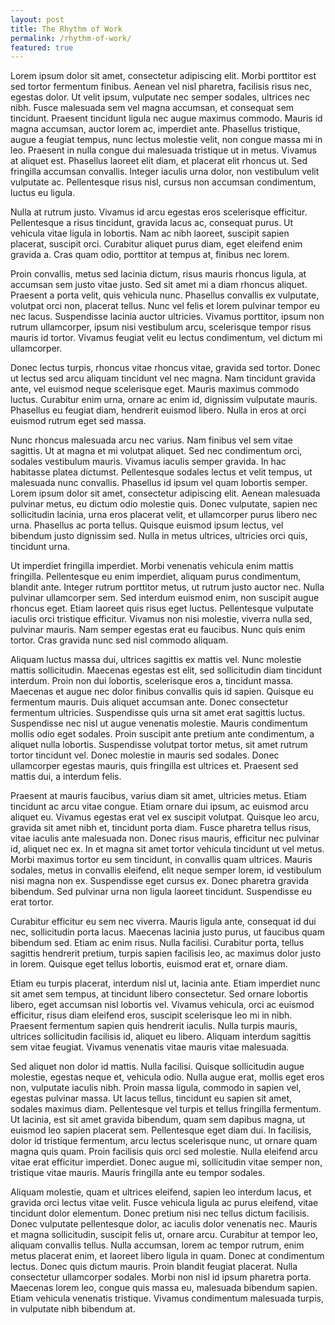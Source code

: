 ```yaml
---
layout: post
title: The Rhythm of Work
permalink: /rhythm-of-work/
featured: true
---
```


Lorem ipsum dolor sit amet, consectetur adipiscing elit. Morbi porttitor est sed tortor fermentum finibus. Aenean vel nisl pharetra, facilisis risus nec, egestas dolor. Ut velit ipsum, vulputate nec semper sodales, ultrices nec nibh. Fusce malesuada sem vel magna accumsan, et consequat sem tincidunt. Praesent tincidunt ligula nec augue maximus commodo. Mauris id magna accumsan, auctor lorem ac, imperdiet ante. Phasellus tristique, augue a feugiat tempus, nunc lectus molestie velit, non congue massa mi in leo. Praesent in nulla congue dui malesuada tristique ut in metus. Vivamus at aliquet est. Phasellus laoreet elit diam, et placerat elit rhoncus ut. Sed fringilla accumsan convallis. Integer iaculis urna dolor, non vestibulum velit vulputate ac. Pellentesque risus nisl, cursus non accumsan condimentum, luctus eu ligula.

Nulla at rutrum justo. Vivamus id arcu egestas eros scelerisque efficitur. Pellentesque a risus tincidunt, gravida lacus ac, consequat purus. Ut vehicula vitae ligula in lobortis. Nam ac nibh laoreet, suscipit sapien placerat, suscipit orci. Curabitur aliquet purus diam, eget eleifend enim gravida a. Cras quam odio, porttitor at tempus at, finibus nec lorem.

Proin convallis, metus sed lacinia dictum, risus mauris rhoncus ligula, at accumsan sem justo vitae justo. Sed sit amet mi a diam rhoncus aliquet. Praesent a porta velit, quis vehicula nunc. Phasellus convallis ex vulputate, volutpat orci non, placerat tellus. Nunc vel felis et lorem pulvinar tempor eu nec lacus. Suspendisse lacinia auctor ultricies. Vivamus porttitor, ipsum non rutrum ullamcorper, ipsum nisi vestibulum arcu, scelerisque tempor risus mauris id tortor. Vivamus feugiat velit eu lectus condimentum, vel dictum mi ullamcorper.

Donec lectus turpis, rhoncus vitae rhoncus vitae, gravida sed tortor. Donec ut lectus sed arcu aliquam tincidunt vel nec magna. Nam tincidunt gravida ante, vel euismod neque scelerisque eget. Mauris maximus commodo luctus. Curabitur enim urna, ornare ac enim id, dignissim vulputate mauris. Phasellus eu feugiat diam, hendrerit euismod libero. Nulla in eros at orci euismod rutrum eget sed massa.

Nunc rhoncus malesuada arcu nec varius. Nam finibus vel sem vitae sagittis. Ut at magna et mi volutpat aliquet. Sed nec condimentum orci, sodales vestibulum mauris. Vivamus iaculis semper gravida. In hac habitasse platea dictumst. Pellentesque sodales lectus et velit tempus, ut malesuada nunc convallis. Phasellus id ipsum vel quam lobortis semper. Lorem ipsum dolor sit amet, consectetur adipiscing elit. Aenean malesuada pulvinar metus, eu dictum odio molestie quis. Donec vulputate, sapien nec sollicitudin lacinia, urna eros placerat velit, et ullamcorper purus libero nec urna. Phasellus ac porta tellus. Quisque euismod ipsum lectus, vel bibendum justo dignissim sed. Nulla in metus ultrices, ultricies orci quis, tincidunt urna.

Ut imperdiet fringilla imperdiet. Morbi venenatis vehicula enim mattis fringilla. Pellentesque eu enim imperdiet, aliquam purus condimentum, blandit ante. Integer rutrum porttitor metus, ut rutrum justo auctor nec. Nulla pulvinar ullamcorper sem. Sed interdum euismod enim, non suscipit augue rhoncus eget. Etiam laoreet quis risus eget luctus. Pellentesque vulputate iaculis orci tristique efficitur. Vivamus non nisi molestie, viverra nulla sed, pulvinar mauris. Nam semper egestas erat eu faucibus. Nunc quis enim tortor. Cras gravida nunc sed nisl commodo aliquam.

Aliquam luctus massa dui, ultrices sagittis ex mattis vel. Nunc molestie mattis sollicitudin. Maecenas egestas est elit, sed sollicitudin diam tincidunt interdum. Proin non dui lobortis, scelerisque eros a, tincidunt massa. Maecenas et augue nec dolor finibus convallis quis id sapien. Quisque eu fermentum mauris. Duis aliquet accumsan ante. Donec consectetur fermentum ultricies. Suspendisse quis urna sit amet erat sagittis luctus. Suspendisse nec nisl ut augue venenatis molestie. Mauris condimentum mollis odio eget sodales. Proin suscipit ante pretium ante condimentum, a aliquet nulla lobortis. Suspendisse volutpat tortor metus, sit amet rutrum tortor tincidunt vel. Donec molestie in mauris sed sodales. Donec ullamcorper egestas mauris, quis fringilla est ultrices et. Praesent sed mattis dui, a interdum felis.

Praesent at mauris faucibus, varius diam sit amet, ultricies metus. Etiam tincidunt ac arcu vitae congue. Etiam ornare dui ipsum, ac euismod arcu aliquet eu. Vivamus egestas erat vel ex suscipit volutpat. Quisque leo arcu, gravida sit amet nibh et, tincidunt porta diam. Fusce pharetra tellus risus, vitae iaculis ante malesuada non. Donec risus mauris, efficitur nec pulvinar id, aliquet nec ex. In et magna sit amet tortor vehicula tincidunt ut vel metus. Morbi maximus tortor eu sem tincidunt, in convallis quam ultrices. Mauris sodales, metus in convallis eleifend, elit neque semper lorem, id vestibulum nisi magna non ex. Suspendisse eget cursus ex. Donec pharetra gravida bibendum. Sed pulvinar urna non ligula laoreet tincidunt. Suspendisse eu erat tortor.

Curabitur efficitur eu sem nec viverra. Mauris ligula ante, consequat id dui nec, sollicitudin porta lacus. Maecenas lacinia justo purus, ut faucibus quam bibendum sed. Etiam ac enim risus. Nulla facilisi. Curabitur porta, tellus sagittis hendrerit pretium, turpis sapien facilisis leo, ac maximus dolor justo in lorem. Quisque eget tellus lobortis, euismod erat et, ornare diam.

Etiam eu turpis placerat, interdum nisl ut, lacinia ante. Etiam imperdiet nunc sit amet sem tempus, at tincidunt libero consectetur. Sed ornare lobortis libero, eget accumsan nisl lobortis vel. Vivamus vehicula, orci ac euismod efficitur, risus diam eleifend eros, suscipit scelerisque leo mi in nibh. Praesent fermentum sapien quis hendrerit iaculis. Nulla turpis mauris, ultrices sollicitudin facilisis id, aliquet eu libero. Aliquam interdum sagittis sem vitae feugiat. Vivamus venenatis vitae mauris vitae malesuada.

Sed aliquet non dolor id mattis. Nulla facilisi. Quisque sollicitudin augue molestie, egestas neque et, vehicula odio. Nulla augue erat, mollis eget eros non, vulputate iaculis nibh. Proin massa ligula, commodo in sapien vel, egestas pulvinar massa. Ut lacus tellus, tincidunt eu sapien sit amet, sodales maximus diam. Pellentesque vel turpis et tellus fringilla fermentum. Ut lacinia, est sit amet gravida bibendum, quam sem dapibus magna, ut euismod leo sapien placerat sem. Pellentesque eget diam dui. In facilisis, dolor id tristique fermentum, arcu lectus scelerisque nunc, ut ornare quam magna quis quam. Proin facilisis quis orci sed molestie. Nulla eleifend arcu vitae erat efficitur imperdiet. Donec augue mi, sollicitudin vitae semper non, tristique vitae mauris. Mauris fringilla ante eu tempor sodales.

Aliquam molestie, quam et ultrices eleifend, sapien leo interdum lacus, et gravida orci lectus vitae velit. Fusce vehicula ligula ac purus eleifend, vitae tincidunt dolor elementum. Donec pretium nisi nec tellus dictum facilisis. Donec vulputate pellentesque dolor, ac iaculis dolor venenatis nec. Mauris et magna sollicitudin, suscipit felis ut, ornare arcu. Curabitur at tempor leo, aliquam convallis tellus. Nulla accumsan, lorem ac tempor rutrum, enim metus placerat enim, et laoreet libero ligula in quam. Donec at condimentum lectus. Donec quis dictum mauris. Proin blandit feugiat placerat. Nulla consectetur ullamcorper sodales. Morbi non nisl id ipsum pharetra porta. Maecenas lorem leo, congue quis massa eu, malesuada bibendum sapien. Etiam vehicula venenatis tristique. Vivamus condimentum malesuada turpis, in vulputate nibh bibendum at.
